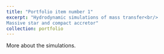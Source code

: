 ```yaml
---
title: "Portfolio item number 1"
excerpt: "Hydrodynamic simulations of mass transfer<br/>
Massive star and compact accretor"
collection: portfolio
---
```


More about the simulations.

